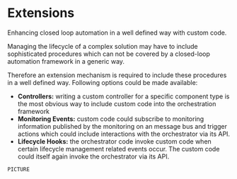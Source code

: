 Extensions
==========

<div class="subtitle">
Enhancing closed loop automation in a well defined way with custom code.
</div>

Managing the lifecycle of a complex solution may have to include sophisticated
procedures which can not be covered by a closed-loop automation framework in a
generic way.

Therefore an extension mechanism is required to include these procedures in a
well defined way. Following options could be made available:

- **Controllers:** writing a custom controller for a specific component type is
  the most obvious way to include custom code into the orchestration framework
- **Monitoring Events:** custom code could subscribe to monitoring information
  published by the monitoring on an message bus and trigger actions which could
  include interactions with the orchestrator via its API.
- **Lifecycle Hooks:** the orchestrator code invoke custom code
  when certain lifecycle management related events occur. The custom code could
  itself again invoke the orchestrator via its API.

```
PICTURE
```
